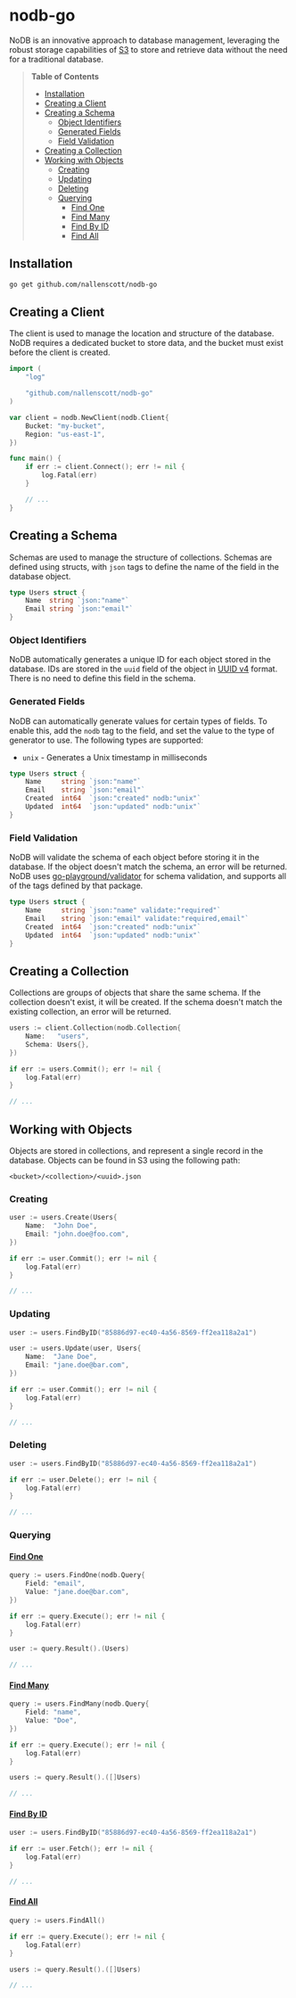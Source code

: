 # nodb-go

NoDB is an innovative approach to database management, leveraging the robust storage capabilities of [S3]() to store and retrieve data without the need for a traditional database.

> **Table of Contents**
>
> - [Installation](#installation)
> - [Creating a Client](#creating-a-client)
> - [Creating a Schema](#creating-a-schema)
>   - [Object Identifiers](#object-identifiers)
>   - [Generated Fields](#generated-fields)
>   - [Field Validation](#field-validation)
> - [Creating a Collection](#creating-a-collection)
> - [Working with Objects](#working-with-objects)
>   - [Creating](#creating)
>   - [Updating](#updating)
>   - [Deleting](#deleting)
>   - [Querying](#querying)
>     - [Find One](#find-one)
>     - [Find Many](#find-many)
>     - [Find By ID](#find-by-id)
>     - [Find All](#find-all)

## Installation

```bash
go get github.com/nallenscott/nodb-go
```

## Creating a Client

The client is used to manage the location and structure of the database. NoDB requires a dedicated bucket to store data, and the bucket must exist before the client is created.

```go
import (
    "log"

    "github.com/nallenscott/nodb-go"
)

var client = nodb.NewClient(nodb.Client{
    Bucket: "my-bucket",
    Region: "us-east-1",
})

func main() {
    if err := client.Connect(); err != nil {
        log.Fatal(err)
    }

    // ...
}
```

## Creating a Schema

Schemas are used to manage the structure of collections. Schemas are defined using structs, with `json` tags to define the name of the field in the database object.

```go
type Users struct {
    Name  string `json:"name"`
    Email string `json:"email"`
}
```

### Object Identifiers

NoDB automatically generates a unique ID for each object stored in the database. IDs are stored in the `uuid` field of the object in [UUID v4](https://www.ietf.org/archive/id/draft-ietf-uuidrev-rfc4122bis-10.html#name-uuid-version-4) format. There is no need to define this field in the schema.

### Generated Fields

NoDB can automatically generate values for certain types of fields. To enable this, add the `nodb` tag to the field, and set the value to the type of generator to use. The following types are supported:

- `unix` - Generates a Unix timestamp in milliseconds

```go
type Users struct {
    Name     string `json:"name"`
    Email    string `json:"email"`
    Created  int64  `json:"created" nodb:"unix"`
    Updated  int64  `json:"updated" nodb:"unix"`
}
```

### Field Validation

NoDB will validate the schema of each object before storing it in the database. If the object doesn't match the schema, an error will be returned. NoDB uses [go-playground/validator](https://github.com/go-playground/validator) for schema validation, and supports all of the tags defined by that package.

```go
type Users struct {
    Name     string `json:"name" validate:"required"`
    Email    string `json:"email" validate:"required,email"`
    Created  int64  `json:"created" nodb:"unix"`
    Updated  int64  `json:"updated" nodb:"unix"`
}
```

## Creating a Collection

Collections are groups of objects that share the same schema. If the collection doesn't exist, it will be created. If the schema doesn't match the existing collection, an error will be returned.

```go
users := client.Collection(nodb.Collection{
    Name:   "users",
    Schema: Users{},
})

if err := users.Commit(); err != nil {
    log.Fatal(err)
}

// ...
```

## Working with Objects

Objects are stored in collections, and represent a single record in the database. Objects can be found in S3 using the following path:

```
<bucket>/<collection>/<uuid>.json
```

### Creating

```go
user := users.Create(Users{
    Name:  "John Doe",
    Email: "john.doe@foo.com",
})

if err := user.Commit(); err != nil {
    log.Fatal(err)
}

// ...
```

### Updating

```go
user := users.FindByID("85886d97-ec40-4a56-8569-ff2ea118a2a1")

user := users.Update(user, Users{
    Name:  "Jane Doe",
    Email: "jane.doe@bar.com",
})

if err := user.Commit(); err != nil {
    log.Fatal(err)
}

// ...
```

### Deleting

```go
user := users.FindByID("85886d97-ec40-4a56-8569-ff2ea118a2a1")

if err := user.Delete(); err != nil {
    log.Fatal(err)
}

// ...
```

### Querying

#### <u>Find One</u>

```go
query := users.FindOne(nodb.Query{
    Field: "email",
    Value: "jane.doe@bar.com",
})

if err := query.Execute(); err != nil {
    log.Fatal(err)
}

user := query.Result().(Users)

// ...
```

#### <u>Find Many</u>

```go
query := users.FindMany(nodb.Query{
    Field: "name",
    Value: "Doe",
})

if err := query.Execute(); err != nil {
    log.Fatal(err)
}

users := query.Result().([]Users)

// ...
```

#### <u>Find By ID</u>

```go
user := users.FindByID("85886d97-ec40-4a56-8569-ff2ea118a2a1")

if err := user.Fetch(); err != nil {
    log.Fatal(err)
}

// ...
```

#### <u>Find All</u>

```go
query := users.FindAll()

if err := query.Execute(); err != nil {
    log.Fatal(err)
}

users := query.Result().([]Users)

// ...
```
